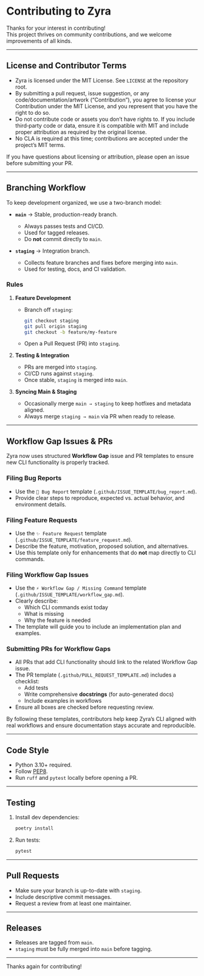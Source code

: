 # Contributing to Zyra

Thanks for your interest in contributing!  
This project thrives on community contributions, and we welcome improvements of all kinds.

---

## License and Contributor Terms

- Zyra is licensed under the MIT License. See `LICENSE` at the repository root.
- By submitting a pull request, issue suggestion, or any code/documentation/artwork (“Contribution”),
  you agree to license your Contribution under the MIT License, and you represent that you have the
  right to do so.
- Do not contribute code or assets you don’t have rights to. If you include third‑party code or data,
  ensure it is compatible with MIT and include proper attribution as required by the original license.
- No CLA is required at this time; contributions are accepted under the project’s MIT terms.

If you have questions about licensing or attribution, please open an issue before submitting your PR.

---

## Branching Workflow

To keep development organized, we use a two-branch model:

- **`main`** → Stable, production-ready branch.  
  - Always passes tests and CI/CD.  
  - Used for tagged releases.  
  - Do **not** commit directly to `main`.

- **`staging`** → Integration branch.  
  - Collects feature branches and fixes before merging into `main`.  
  - Used for testing, docs, and CI validation.  

### Rules
1. **Feature Development**
   - Branch off `staging`:  
     ```bash
     git checkout staging
     git pull origin staging
     git checkout -b feature/my-feature
     ```
   - Open a Pull Request (PR) into `staging`.

2. **Testing & Integration**
   - PRs are merged into `staging`.  
   - CI/CD runs against `staging`.  
   - Once stable, `staging` is merged into `main`.  

3. **Syncing Main & Staging**
   - Occasionally merge `main → staging` to keep hotfixes and metadata aligned.  
   - Always merge `staging → main` via PR when ready to release.

---

## Workflow Gap Issues & PRs

Zyra now uses structured **Workflow Gap** issue and PR templates to ensure new CLI functionality is properly tracked.

### Filing Bug Reports
- Use the `🐞 Bug Report` template (`.github/ISSUE_TEMPLATE/bug_report.md`).
- Provide clear steps to reproduce, expected vs. actual behavior, and environment details.

### Filing Feature Requests
- Use the `✨ Feature Request` template (`.github/ISSUE_TEMPLATE/feature_request.md`).
- Describe the feature, motivation, proposed solution, and alternatives.
- Use this template only for enhancements that do **not** map directly to CLI commands.


### Filing Workflow Gap Issues
- Use the `⚡ Workflow Gap / Missing Command` template (`.github/ISSUE_TEMPLATE/workflow_gap.md`).
- Clearly describe:
  - Which CLI commands exist today
  - What is missing
  - Why the feature is needed
- The template will guide you to include an implementation plan and examples.

### Submitting PRs for Workflow Gaps
- All PRs that add CLI functionality should link to the related Workflow Gap issue.
- The PR template (`.github/PULL_REQUEST_TEMPLATE.md`) includes a checklist:
  - Add tests
  - Write comprehensive **docstrings** (for auto-generated docs)
  - Include examples in workflows
- Ensure all boxes are checked before requesting review.

By following these templates, contributors help keep Zyra’s CLI aligned with real workflows and ensure documentation stays accurate and reproducible.

---

## Code Style

- Python 3.10+ required.  
- Follow [PEP8](https://peps.python.org/pep-0008/).  
- Run `ruff` and `pytest` locally before opening a PR.

---

## Testing

1. Install dev dependencies:
   ```bash
   poetry install
   ```
2. Run tests:
   ```bash
   pytest
   ```

---

## Pull Requests

- Make sure your branch is up-to-date with `staging`.  
- Include descriptive commit messages.  
- Request a review from at least one maintainer.  

---

## Releases

- Releases are tagged from `main`.  
- `staging` must be fully merged into `main` before tagging.

---

Thanks again for contributing!
